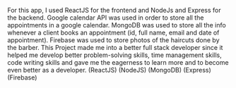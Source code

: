 For this app, I used ReactJS for the frontend and NodeJs and Express for the backend. Google
calendar API was used in order to store all the appointments in a google calendar. MongoDB was
used to store all the info whenever a client books an appointment (id, full name, email and date of
appointment). Firebase was used to store photos of the haircuts done by the barber. This Project
made me into a better full stack developer since it helped me develop better problem-solving
skills, time management skills, code writing skills and gave me the eagerness to learn more and to
become even better as a developer. (ReactJS) (NodeJS) (MongoDB) (Express) (Firebase)
